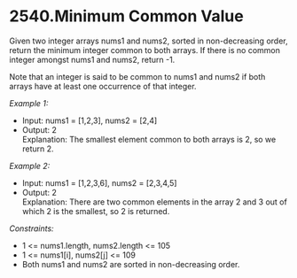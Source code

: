 # 2540.Minimum Common Value

Given two integer arrays nums1 and nums2, sorted in non-decreasing order, return the minimum integer common to both arrays. If there is no common integer amongst nums1 and nums2, return -1.

Note that an integer is said to be common to nums1 and nums2 if both arrays have at least one occurrence of that integer.

 

*Example 1:*

- Input: nums1 = [1,2,3], nums2 = [2,4]
- Output: 2\
Explanation: The smallest element common to both arrays is 2, so we return 2.

*Example 2:*

- Input: nums1 = [1,2,3,6], nums2 = [2,3,4,5]
- Output: 2\
Explanation: There are two common elements in the array 2 and 3 out of which 2 is the smallest, so 2 is returned.
 

*Constraints:*

- 1 <= nums1.length, nums2.length <= 105
- 1 <= nums1[i], nums2[j] <= 109
- Both nums1 and nums2 are sorted in non-decreasing order.
